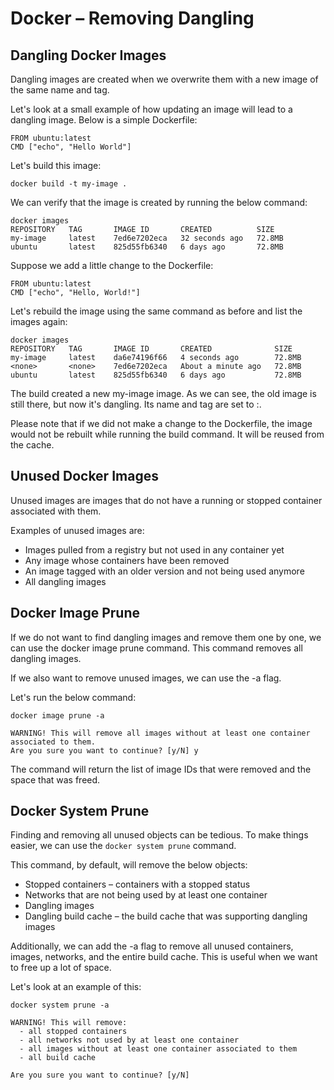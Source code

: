 # Docker – Removing Dangling

## Dangling  Docker Images

Dangling images are created when we overwrite them with a new image of the same name and tag.

Let's look at a small example of how updating an image will lead to a dangling image. Below is a simple Dockerfile:

```
FROM ubuntu:latest
CMD ["echo", "Hello World"]
```
Let's build this image:

```
docker build -t my-image .
```
We can verify that the image is created by running the below command:

```
docker images
REPOSITORY   TAG       IMAGE ID       CREATED          SIZE
my-image     latest    7ed6e7202eca   32 seconds ago   72.8MB
ubuntu       latest    825d55fb6340   6 days ago       72.8MB
```
Suppose we add a little change to the Dockerfile:

```
FROM ubuntu:latest
CMD ["echo", "Hello, World!"]
```
Let's rebuild the image using the same command as before and list the images again:

```
docker images
REPOSITORY   TAG       IMAGE ID       CREATED              SIZE
my-image     latest    da6e74196f66   4 seconds ago        72.8MB
<none>       <none>    7ed6e7202eca   About a minute ago   72.8MB
ubuntu       latest    825d55fb6340   6 days ago           72.8MB
```
The build created a new my-image image. As we can see, the old image is still there, but now it's dangling. Its name and tag are set to <none>:<none>.

Please note that if we did not make a change to the Dockerfile, the image would not be rebuilt while running the build command. It will be reused from the cache.





## Unused Docker Images

Unused images are images that do not have a running or stopped container associated with them.

Examples of unused images are:

* Images pulled from a registry but not used in any container yet
* Any image whose containers have been removed
* An image tagged with an older version and not being used anymore
* All dangling images



## Docker Image Prune

If we do not want to find dangling images and remove them one by one, we can use the docker image prune command. This command removes all dangling images.

If we also want to remove unused images, we can use the -a flag.

Let's run the below command:

```
docker image prune -a

WARNING! This will remove all images without at least one container associated to them.
Are you sure you want to continue? [y/N] y
```
The command will return the list of image IDs that were removed and the space that was freed.




## Docker System Prune

Finding and removing all unused objects can be tedious. To make things easier, we can use the ``` docker system prune ``` command.

This command, by default, will remove the below objects:

* Stopped containers – containers with a stopped status
* Networks that are not being used by at least one container
* Dangling images
* Dangling build cache – the build cache that was supporting dangling images

Additionally, we can add the -a flag to remove all unused containers, images, networks, and the entire build cache. This is useful when we want to free up a lot of space.

Let's look at an example of this:

```
docker system prune -a

WARNING! This will remove:
  - all stopped containers
  - all networks not used by at least one container
  - all images without at least one container associated to them
  - all build cache

Are you sure you want to continue? [y/N]
```
